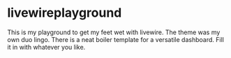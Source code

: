 # livewireplayground
This is my playground to get my feet wet with livewire. The theme was my own duo lingo. There is a neat boiler template for a versatile dashboard. Fill it in with whatever you like.
